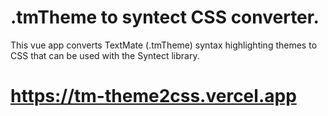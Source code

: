 # .tmTheme to syntect CSS converter.

This vue app converts TextMate (.tmTheme) syntax highlighting themes to CSS that can be used with the Syntect library.

# https://tm-theme2css.vercel.app